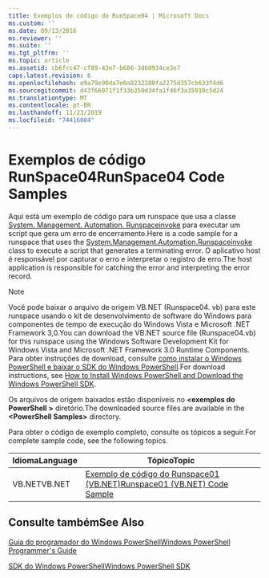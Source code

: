 ```yaml
---
title: Exemplos de código do RunSpace04 | Microsoft Docs
ms.custom: ''
ms.date: 09/13/2016
ms.reviewer: ''
ms.suite: ''
ms.tgt_pltfrm: ''
ms.topic: article
ms.assetid: cb6fcc47-cf89-43e7-b686-3d60934ce3e7
caps.latest.revision: 6
ms.openlocfilehash: e9a79e90da7e0a8232280fa2275d357cb633f4d6
ms.sourcegitcommit: d43f66071f1f33b350d34fa1f46f3a35910c5d24
ms.translationtype: MT
ms.contentlocale: pt-BR
ms.lasthandoff: 11/23/2019
ms.locfileid: "74416084"
---
```

# <a name="runspace04-code-samples"></a><span data-ttu-id="9a2df-102">Exemplos de código RunSpace04</span><span class="sxs-lookup"><span data-stu-id="9a2df-102">RunSpace04 Code Samples</span></span>

<span data-ttu-id="9a2df-103">Aqui está um exemplo de código para um runspace que usa a classe [System. Management. Automation. Runspaceinvoke](/dotnet/api/System.Management.Automation.RunspaceInvoke) para executar um script que gera um erro de encerramento.</span><span class="sxs-lookup"><span data-stu-id="9a2df-103">Here is a code sample for a runspace that uses the [System.Management.Automation.Runspaceinvoke](/dotnet/api/System.Management.Automation.RunspaceInvoke) class to execute a script that generates a terminating error.</span></span> <span data-ttu-id="9a2df-104">O aplicativo host é responsável por capturar o erro e interpretar o registro de erro.</span><span class="sxs-lookup"><span data-stu-id="9a2df-104">The host application is responsible for catching the error and interpreting the error record.</span></span>

> [!NOTE]
> <span data-ttu-id="9a2df-105">Você pode baixar o arquivo de origem VB.NET (Runspace04. vb) para este runspace usando o kit de desenvolvimento de software do Windows para componentes de tempo de execução do Windows Vista e Microsoft .NET Framework 3,0.</span><span class="sxs-lookup"><span data-stu-id="9a2df-105">You can download the VB.NET source file (Runspace04.vb) for this runspace using the Windows Software Development Kit for Windows Vista and Microsoft .NET Framework 3.0 Runtime Components.</span></span> <span data-ttu-id="9a2df-106">Para obter instruções de download, consulte [como instalar o Windows PowerShell e baixar o SDK do Windows PowerShell](/powershell/scripting/developer/installing-the-windows-powershell-sdk).</span><span class="sxs-lookup"><span data-stu-id="9a2df-106">For download instructions, see [How to Install Windows PowerShell and Download the Windows PowerShell SDK](/powershell/scripting/developer/installing-the-windows-powershell-sdk).</span></span>
>
> <span data-ttu-id="9a2df-107">Os arquivos de origem baixados estão disponíveis no **\<exemplos do PowerShell >** diretório.</span><span class="sxs-lookup"><span data-stu-id="9a2df-107">The downloaded source files are available in the **\<PowerShell Samples>** directory.</span></span>

<span data-ttu-id="9a2df-108">Para obter o código de exemplo completo, consulte os tópicos a seguir.</span><span class="sxs-lookup"><span data-stu-id="9a2df-108">For complete sample code, see the following topics.</span></span>

|<span data-ttu-id="9a2df-109">Idioma</span><span class="sxs-lookup"><span data-stu-id="9a2df-109">Language</span></span>|<span data-ttu-id="9a2df-110">Tópico</span><span class="sxs-lookup"><span data-stu-id="9a2df-110">Topic</span></span>|
|--------------|-----------|
|<span data-ttu-id="9a2df-111">VB.NET</span><span class="sxs-lookup"><span data-stu-id="9a2df-111">VB.NET</span></span>|[<span data-ttu-id="9a2df-112">Exemplo de código do Runspace01 (VB.NET)</span><span class="sxs-lookup"><span data-stu-id="9a2df-112">Runspace01 (VB.NET) Code Sample</span></span>](./runspace01-vb-net-code-sample.md)|

## <a name="see-also"></a><span data-ttu-id="9a2df-113">Consulte também</span><span class="sxs-lookup"><span data-stu-id="9a2df-113">See Also</span></span>

[<span data-ttu-id="9a2df-114">Guia do programador do Windows PowerShell</span><span class="sxs-lookup"><span data-stu-id="9a2df-114">Windows PowerShell Programmer's Guide</span></span>](./windows-powershell-programmer-s-guide.md)

[<span data-ttu-id="9a2df-115">SDK do Windows PowerShell</span><span class="sxs-lookup"><span data-stu-id="9a2df-115">Windows PowerShell SDK</span></span>](../windows-powershell-reference.md)
